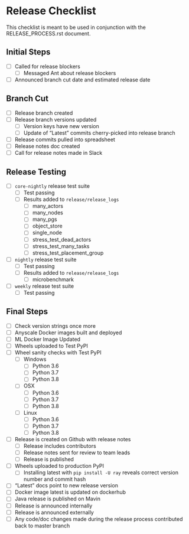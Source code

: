 # Release Checklist
This checklist is meant to be used in conjunction with the RELEASE_PROCESS.rst document.

## Initial Steps
- [ ] Called for release blockers
	- [ ] Messaged Ant about release blockers
- [ ] Announced branch cut date and estimated release date

## Branch Cut
- [ ] Release branch created
- [ ] Release branch versions updated
	- [ ] Version keys have new version
	- [ ] Update of “Latest” commits cherry-picked into release branch
- [ ] Release commits pulled into spreadsheet
- [ ] Release notes doc created
- [ ] Call for release notes made in Slack

## Release Testing
- [ ] ``core-nightly`` release test suite
    - [ ] Test passing
    - [ ] Results added to `release/release_logs`
        - [ ] many_actors
        - [ ] many_nodes
        - [ ] many_pgs
        - [ ] object_store
        - [ ] single_node
        - [ ] stress_test_dead_actors
        - [ ] stress_test_many_tasks
        - [ ] stress_test_placement_group
- [ ] ``nightly`` release test suite
    - [ ] Test passing
    - [ ] Results added to `release/release_logs`
        - [ ] microbenchmark

- [ ] ``weekly`` release test suite
    - [ ] Test passing

## Final Steps
- [ ] Check version strings once more
- [ ] Anyscale Docker images built and deployed
- [ ] ML Docker Image Updated
- [ ] Wheels uploaded to Test PyPI
- [ ] Wheel sanity checks with Test PyPI
    - [ ] Windows
        - [ ] Python 3.6
        - [ ] Python 3.7
        - [ ] Python 3.8
    - [ ] OSX
        - [ ] Python 3.6
        - [ ] Python 3.7
        - [ ] Python 3.8
    - [ ] Linux
        - [ ] Python 3.6
        - [ ] Python 3.7
        - [ ] Python 3.8
- [ ] Release is created on Github with release notes
    - [ ] Release includes contributors
    - [ ] Release notes sent for review to team leads
    - [ ] Release is published
- [ ] Wheels uploaded to production PyPI
    - [ ] Installing latest with `pip install -U ray` reveals correct version number and commit hash
- [ ] “Latest” docs point to new release version
- [ ] Docker image latest is updated on dockerhub
- [ ] Java release is published on Mavin
- [ ] Release is announced internally
- [ ] Release is announced externally
- [ ] Any code/doc changes made during the release process contributed back to master branch
